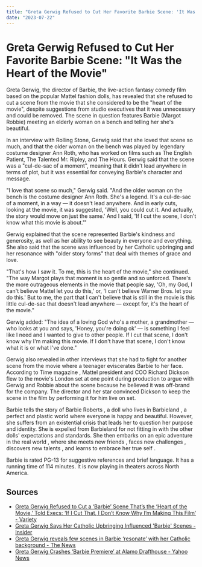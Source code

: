 ```yaml
---
title: "Greta Gerwig Refused to Cut Her Favorite Barbie Scene: 'It Was the Heart of the Movie'"
date: "2023-07-22"
---
```


# Greta Gerwig Refused to Cut Her Favorite Barbie Scene: "It Was the Heart of the Movie"

Greta Gerwig, the director of Barbie, the live-action fantasy comedy film based on the popular Mattel fashion dolls, has revealed that she refused to cut a scene from the movie that she considered to be the "heart of the movie", despite suggestions from studio executives that it was unnecessary and could be removed. The scene in question features Barbie (Margot Robbie) meeting an elderly woman on a bench and telling her she's beautiful.

In an interview with Rolling Stone, Gerwig said that she loved that scene so much, and that the older woman on the bench was played by legendary costume designer Ann Roth, who has worked on films such as The English Patient, The Talented Mr. Ripley, and The Hours. Gerwig said that the scene was a "cul-de-sac of a moment", meaning that it didn't lead anywhere in terms of plot, but it was essential for conveying Barbie's character and message.

"I love that scene so much," Gerwig said. "And the older woman on the bench is the costume designer Ann Roth. She's a legend. It's a cul-de-sac of a moment, in a way — it doesn't lead anywhere. And in early cuts, looking at the movie, it was suggested, 'Well, you could cut it. And actually, the story would move on just the same.' And I said, 'If I cut the scene, I don't know what this movie is about.'"

Gerwig explained that the scene represented Barbie's kindness and generosity, as well as her ability to see beauty in everyone and everything. She also said that the scene was influenced by her Catholic upbringing and her resonance with "older story forms" that deal with themes of grace and love.

"That's how I saw it. To me, this is the heart of the movie," she continued. "The way Margot plays that moment is so gentle and so unforced. There's the more outrageous elements in the movie that people say, 'Oh, my God, I can't believe Mattel let you do this,' or, 'I can't believe Warner Bros. let you do this.' But to me, the part that I can't believe that is still in the movie is this little cul-de-sac that doesn't lead anywhere — except for, it's the heart of the movie."

Gerwig added: "The idea of a loving God who's a mother, a grandmother — who looks at you and says, 'Honey, you're doing ok' — is something I feel like I need and I wanted to give to other people. If I cut that scene, I don't know why I'm making this movie. If I don't have that scene, I don't know what it is or what I've done."

Gerwig also revealed in other interviews that she had to fight for another scene from the movie where a teenager eviscerates Barbie to her face. According to Time magazine , Mattel president and COO Richard Dickson flew to the movie's London set at one point during production to argue with Gerwig and Robbie about the scene because he believed it was off-brand for the company. The director and her star convinced Dickson to keep the scene in the film by performing it for him live on set.

Barbie tells the story of Barbie Roberts , a doll who lives in Barbieland , a perfect and plastic world where everyone is happy and beautiful. However, she suffers from an existential crisis that leads her to question her purpose and identity. She is expelled from Barbieland for not fitting in with the other dolls' expectations and standards. She then embarks on an epic adventure in the real world , where she meets new friends , faces new challenges , discovers new talents , and learns to embrace her true self .

Barbie is rated PG-13 for suggestive references and brief language. It has a running time of 114 minutes. It is now playing in theaters across North America.

## Sources

- [Greta Gerwig Refused to Cut a ‘Barbie’ Scene That’s the ‘Heart of the Movie,’ Told Execs: ‘If I Cut That, I Don’t Know Why I’m Making This Film’ - Variety](https://variety.com/2023/film/news/barbie-cut-scene-greta-gerwig-refused-remove-old-woman-bench-scene-1235676474/)
- [Greta Gerwig Says Her Catholic Upbringing Influenced 'Barbie' Scenes - Insider](https://www.insider.com/greta-gerwig-says-her-catholic-upbringing-influenced-barbie-scenes-2023-7)
- [Greta Gerwig reveals few scenes in Barbie ‘resonate’ with her Catholic background - The News](https://www.thenews.com.pk/latest/1092768-greta-gerwig-reveals-few-scenes-in-barbie-resonate-with-her-catholic-background)
- [Greta Gerwig Crashes ‘Barbie Premiere’ at Alamo Drafthouse - Yahoo News](https://ca.sports.yahoo.com/news/greta-gerwig-crashes-barbie-premiere-034121570.html)
